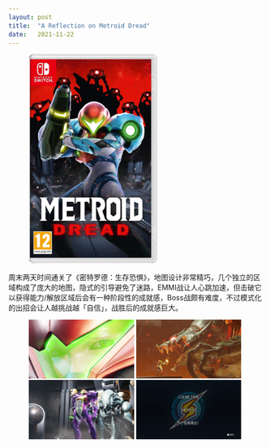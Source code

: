 ```yaml
---
layout: post
title:  "A Reflection on Metroid Dread"
date:   2021-11-22
---
```

<figure><img src="/assets/img/20211122-metroid-dread_1.jpg" width="60%" /></figure>

周末两天时间通关了《密特罗德：生存恐惧》，地图设计非常精巧，几个独立的区域构成了庞大的地图，隐式的引导避免了迷路，EMMI战让人心跳加速，但击破它以获得能力/解放区域后会有一种阶段性的成就感，Boss战颇有难度，不过模式化的出招会让人越挑战越「自信」，战胜后的成就感巨大。 

<figure>
<img src="/assets/img/20211122-metroid-dread_2.jpg" width="49%" />
<img src="/assets/img/20211122-metroid-dread_3.jpg" width="49%" />
<img src="/assets/img/20211122-metroid-dread_4.jpg" width="49%" />
<img src="/assets/img/20211122-metroid-dread_5.jpg" width="49%" />
</figure>
